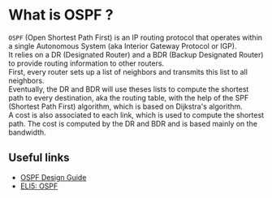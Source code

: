 # What is OSPF ?

`OSPF` (Open Shortest Path First) is an IP routing protocol that operates within a single Autonomous System (aka Interior Gateway Protocol or IGP).  
It relies on a DR (Designated Router) and a BDR (Backup Designated Router) to provide routing information to other routers.  
First, every router sets up a list of neighbors and transmits this list to all neighbors.  
Eventually, the DR and BDR will use theses lists to compute the shortest path to every destination, aka the routing table, with the help of the SPF (Shortest Path First) algorithm, which is based on Dijkstra's algorithm.  
A cost is also associated to each link, which is used to compute the shortest path. The cost is computed by the DR and BDR and is based mainly on the bandwidth.  

## Useful links
- [OSPF Design Guide](https://www.cisco.com/c/en/us/support/docs/ip/open-shortest-path-first-ospf/7039-1.html)
- [ELI5: OSPF](https://www.reddit.com/r/explainlikeimfive/comments/1j35qx/comment/cbaqnmk/?context=3)
